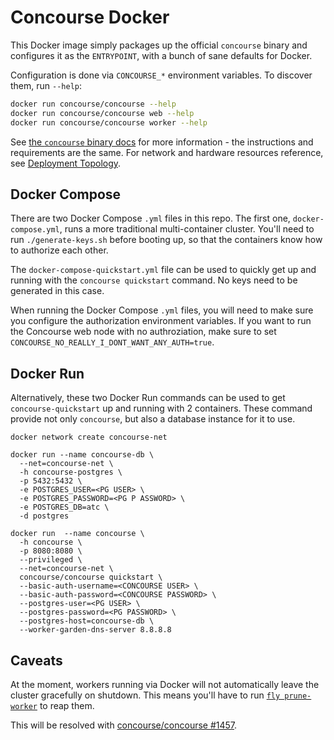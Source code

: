 # Concourse Docker

This Docker image simply packages up the official `concourse` binary and
configures it as the `ENTRYPOINT`, with a bunch of sane defaults for Docker.

Configuration is done via `CONCOURSE_*` environment variables. To discover
them, run `--help`:

```sh
docker run concourse/concourse --help
docker run concourse/concourse web --help
docker run concourse/concourse worker --help
```

See [the `concourse` binary docs](https://concourse-ci.org/install.html) for
more information - the instructions and requirements are the same. For network
and hardware resources reference, see [Deployment
Topology](https://concourse-ci.org/topology.html).


## Docker Compose

There are two Docker Compose `.yml` files in this repo. The first one,
`docker-compose.yml`, runs a more traditional multi-container cluster. You'll
need to run `./generate-keys.sh` before booting up, so that the containers know
how to authorize each other.

The `docker-compose-quickstart.yml` file can be used to quickly get up and
running with the `concourse quickstart` command. No keys need to be generated
in this case.

When running the Docker Compose `.yml` files, you will need to make sure you configure the authorization environment variables. If you want to run the Concourse web node with no authroziation, make sure to set `CONCOURSE_NO_REALLY_I_DONT_WANT_ANY_AUTH=true`.

## Docker Run

Alternatively, these two Docker Run commands can be used to get `concourse-quickstart` up and running with 2 containers.  These command provide not only `concourse`, but also a database instance for it to use. 

```
docker network create concourse-net
```

```
docker run --name concourse-db \
  --net=concourse-net \
  -h concourse-postgres \
  -p 5432:5432 \
  -e POSTGRES_USER=<PG USER> \
  -e POSTGRES_PASSWORD=<PG P ASSWORD> \
  -e POSTGRES_DB=atc \
  -d postgres
  ```

```
docker run  --name concourse \
  -h concourse \
  -p 8080:8080 \
  --privileged \
  --net=concourse-net \
  concourse/concourse quickstart \
  --basic-auth-username=<CONCOURSE USER> \
  --basic-auth-password=<CONCOURSE PASSWORD> \
  --postgres-user=<PG USER> \
  --postgres-password=<PG PASSWORD> \
  --postgres-host=concourse-db \
  --worker-garden-dns-server 8.8.8.8
  ```

## Caveats

At the moment, workers running via Docker will not automatically leave the
cluster gracefully on shutdown. This means you'll have to run [`fly
prune-worker`](https://concourse-ci.org/administration.html#fly-prune-worker)
to reap them.

This will be resolved with [concourse/concourse
#1457](https://github.com/concourse/concourse/issues/1457).
